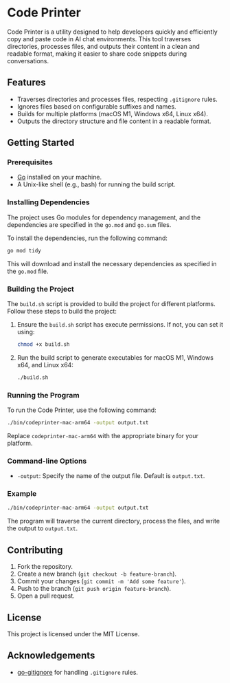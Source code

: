 # Code Printer

Code Printer is a utility designed to help developers quickly and efficiently copy and paste code in AI chat environments. This tool traverses directories, processes files, and outputs their content in a clean and readable format, making it easier to share code snippets during conversations.

## Features

- Traverses directories and processes files, respecting `.gitignore` rules.
- Ignores files based on configurable suffixes and names.
- Builds for multiple platforms (macOS M1, Windows x64, Linux x64).
- Outputs the directory structure and file content in a readable format.

## Getting Started

### Prerequisites

- [Go](https://golang.org/doc/install) installed on your machine.
- A Unix-like shell (e.g., bash) for running the build script.

### Installing Dependencies

The project uses Go modules for dependency management, and the dependencies are specified in the `go.mod` and `go.sum` files.

To install the dependencies, run the following command:

```sh
go mod tidy
```

This will download and install the necessary dependencies as specified in the `go.mod` file.

### Building the Project

The `build.sh` script is provided to build the project for different platforms. Follow these steps to build the project:

1. Ensure the `build.sh` script has execute permissions. If not, you can set it using:

    ```sh
    chmod +x build.sh
    ```

2. Run the build script to generate executables for macOS M1, Windows x64, and Linux x64:

    ```sh
    ./build.sh
    ```

### Running the Program

To run the Code Printer, use the following command:

```sh
./bin/codeprinter-mac-arm64 -output output.txt
```

Replace `codeprinter-mac-arm64` with the appropriate binary for your platform.

### Command-line Options

- `-output`: Specify the name of the output file. Default is `output.txt`.

### Example

```sh
./bin/codeprinter-mac-arm64 -output output.txt
```

The program will traverse the current directory, process the files, and write the output to `output.txt`.

## Contributing

1. Fork the repository.
2. Create a new branch (`git checkout -b feature-branch`).
3. Commit your changes (`git commit -m 'Add some feature'`).
4. Push to the branch (`git push origin feature-branch`).
5. Open a pull request.

## License

This project is licensed under the MIT License.

## Acknowledgements

- [go-gitignore](https://github.com/sabhiram/go-gitignore) for handling `.gitignore` rules.
